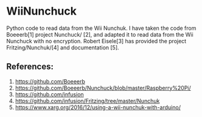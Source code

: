 # WiiNunchuck
Python code to read data from the Wii Nunchuk.
I have taken the code from Boeeerb[1] project Nunchuck/
[2], and adapted it to read data from the Wii Nunchuck with no encryption. Robert Eisele[3] has provided the project Fritzing/Nunchuk/[4] and documentation [5].


## References:
1. https://github.com/Boeeerb
2. https://github.com/Boeeerb/Nunchuck/blob/master/Raspberry%20Pi/
3. https://github.com/infusion
4. https://github.com/infusion/Fritzing/tree/master/Nunchuk
5. https://www.xarg.org/2016/12/using-a-wii-nunchuk-with-arduino/
